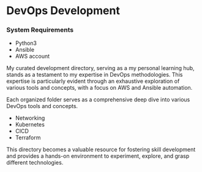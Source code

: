 # DevOps Development

### System Requirements

- Python3
- Ansible
- AWS account

My curated development directory, serving as a my personal learning hub, stands as a testament to my expertise in DevOps methodologies. This expertise is particularly evident through an exhaustive exploration of various tools and concepts, with a focus on AWS and Ansible automation.

Each organized folder serves as a comprehensive deep dive into various DevOps tools and concepts.

- Networking
- Kubernetes
- CICD
- Terraform

This directory becomes a valuable resource for fostering skill development and provides a hands-on environment to experiment, explore, and grasp different technologies.


